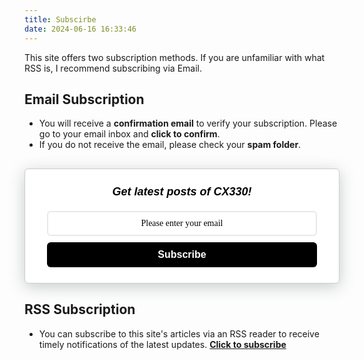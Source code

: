 ```yaml
---
title: Subscirbe
date: 2024-06-16 16:33:46
---
```


This site offers two subscription methods. If you are unfamiliar with what RSS is, I recommend subscribing via Email.

## Email Subscription

-   You will receive a **confirmation email** to verify your subscription. Please go to your email inbox and **click to confirm**.
-   If you do not receive the email, please check your **spam folder**.

<style>
    .followit--follow-form-container[attr-a][attr-b][attr-c][attr-d][attr-e][attr-f] .form-preview {
  display: flex !important;
  flex-direction: column !important;
  justify-content: center !important;
  margin-top: 30px !important;
  padding: clamp(17px, 5%, 40px) clamp(17px, 7%, 50px) !important;
  max-width: none !important;
  border-radius: 6px !important;
  box-shadow: 0 5px 25px rgba(34, 60, 47, 0.25) !important;
}
.followit--follow-form-container[attr-a][attr-b][attr-c][attr-d][attr-e][attr-f] .form-preview,
.followit--follow-form-container[attr-a][attr-b][attr-c][attr-d][attr-e][attr-f] .form-preview *{
  box-sizing: border-box !important;
}
.followit--follow-form-container[attr-a][attr-b][attr-c][attr-d][attr-e][attr-f] .form-preview .preview-heading {
  width: 100% !important;
}
.followit--follow-form-container[attr-a][attr-b][attr-c][attr-d][attr-e][attr-f] .form-preview .preview-heading h5{
  margin-top: 0 !important;
  margin-bottom: 0 !important;
}
.followit--follow-form-container[attr-a][attr-b][attr-c][attr-d][attr-e][attr-f] .form-preview .preview-input-field {
  margin-top: 20px !important;
  width: 100% !important;
}
.followit--follow-form-container[attr-a][attr-b][attr-c][attr-d][attr-e][attr-f] .form-preview .preview-input-field input {
  width: 100% !important;
  height: 40px !important;
  border-radius: 6px !important;
  border: 2px solid #e9e8e8 !important;
  background-color: #fff;
  outline: none !important;
}
.followit--follow-form-container[attr-a][attr-b][attr-c][attr-d][attr-e][attr-f] .form-preview .preview-input-field input {
  color: #000000 !important;
  font-family: "Montserrat" !important;
  font-size: 14px;
  font-weight: 400;
  line-height: 20px;
  text-align: center;
}
.followit--follow-form-container[attr-a][attr-b][attr-c][attr-d][attr-e][attr-f] .form-preview .preview-input-field input::placeholder {
  color: #000000 !important;
  opacity: 1 !important;
}

.followit--follow-form-container[attr-a][attr-b][attr-c][attr-d][attr-e][attr-f] .form-preview .preview-input-field input:-ms-input-placeholder {
  color: #000000 !important;
}

.followit--follow-form-container[attr-a][attr-b][attr-c][attr-d][attr-e][attr-f] .form-preview .preview-input-field input::-ms-input-placeholder {
  color: #000000 !important;
}
.followit--follow-form-container[attr-a][attr-b][attr-c][attr-d][attr-e][attr-f] .form-preview .preview-submit-button {
  margin-top: 10px !important;
  width: 100% !important;
}
.followit--follow-form-container[attr-a][attr-b][attr-c][attr-d][attr-e][attr-f] .form-preview .preview-submit-button button {
  width: 100% !important;
  height: 40px !important;
  border: 0 !important;
  border-radius: 6px !important;
  line-height: 0px !important;
}
.followit--follow-form-container[attr-a][attr-b][attr-c][attr-d][attr-e][attr-f] .form-preview .preview-submit-button button:hover {
  cursor: pointer !important;
}
.followit--follow-form-container[attr-a][attr-b][attr-c][attr-d][attr-e][attr-f] .powered-by-line {
  color: #231f20 !important;
  font-family: "Montserrat" !important;
  font-size: 13px !important;
  font-weight: 400 !important;
  line-height: 25px !important;
  text-align: center !important;
  text-decoration: none !important;
  display: flex !important;
  width: 100% !important;
  justify-content: center !important;
  align-items: center !important;
  margin-top: 10px !important;
}
.followit--follow-form-container[attr-a][attr-b][attr-c][attr-d][attr-e][attr-f] .powered-by-line img {
  margin-left: 10px !important;
  height: 1.13em !important;
  max-height: 1.13em !important;
}

  </style>
<div class="followit--follow-form-container" attr-a attr-b attr-c attr-d attr-e attr-f>
  <form data-v-fa193b23="" action="https://api.follow.it/subscription-form/SEZOejNzUzZ2K3dIUS80K1BVK01QNG9QMUJyTHA2WE1uQ0JSblJ0amFYczNDd2oyVjBFd29hWVNES254bFVVNUtQUktBV1NRalA5MVBsUnpqMk9ocWd1OUV3VEh1dUM1UUxvL0dEc2ZFK1lFLzNIQldvSFhQdGhGall5Wlk3VlJ8dlZrT2NRNnZHSkFhcFZtQkR3azQzUkhJRFMvcGlyM3J5dzBiQm9qQWxJdz0=/8" method="post" data-np-autofill-form-type="subscribe" data-np-checked="1" data-np-watching="1"><div data-v-fa193b23="" class="form-preview" style="background-color: rgb(255, 255, 255); position: relative; border-style: solid; border-width: 1px; border-color: rgb(204, 204, 204);"><div data-v-fa193b23="" class="preview-heading"><h5 data-v-fa193b23="" style="text-transform: none !important; font-family: Arial; font-weight: 700; color: rgb(0, 0, 0); font-size: 18px; text-align: center;">Get latest posts of CX330!</h5></div><div data-v-fa193b23="" class="preview-input-field"><input data-v-fa193b23="" type="email" name="email" required="" placeholder="Please enter your email" spellcheck="false" style="text-transform: none !important; font-family: Arial; font-weight: normal; color: rgb(0, 0, 0); font-size: 14px; text-align: center; background-color: rgb(255, 255, 255);" data-np-uid="0d216973-697c-4c56-9e3e-96653f2c6f89" data-np-autofill-field-type="email"><nordpass-icon data-np-uid="0d216973-697c-4c56-9e3e-96653f2c6f89"></nordpass-icon></div><div data-v-fa193b23="" class="preview-submit-button"><button data-v-fa193b23="" type="submit" style="text-transform: none !important; font-family: Arial; font-weight: bold; color: rgb(255, 255, 255); font-size: 16px; text-align: center; background-color: rgb(0, 0, 0);">Subscribe</button></div></div></form>
</div>

## RSS Subscription

-   You can subscribe to this site's articles via an RSS reader to receive timely notifications of the latest updates. [**Click to subscribe**](https://cx330.tw/atom.xml)
